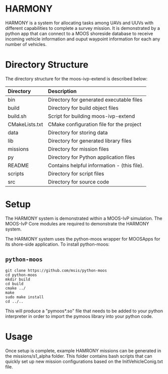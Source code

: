 # HARMONY
HARMONY is a system for allocating tasks among UAVs and UUVs with different capabilities to complete a survey mission. It is demonstrated by a python app that can connect to a MOOS shoreside database to receive incoming vehicle information and ouput waypoint information for each any number of vehicles.

# Directory Structure

The directory structure for the moos-ivp-extend is described below:

| Directory        | Description                                 |
|:---------------- |:------------------------------------------- |
| bin              | Directory for generated executable files    |
| build            | Directory for build object files            |
| build.sh         | Script for building moos-ivp-extend         |
| CMakeLists.txt   | CMake configuration file for the project    |
| data             | Directory for storing data                  |
| lib              | Directory for generated library files       |
| missions         | Directory for mission files                 |
| py               | Directory for Python application files      |
| README           | Contains helpful information - (this file). |
| scripts          | Directory for script files                  |
| src              | Directory for source code                   |


# Setup
The HARMONY system is demonstrated within a MOOS-IvP simulation. The MOOS-IvP Core modules are required to demonstrate the HARMONY system. 


The HARMONY system uses the python-moos wrapper for MOOSApps for its shore-side application. 
To install python-moos:

## `python-moos`
```shell
git clone https://github.com/msis/python-moos
cd python-moos
mkdir build
cd build
cmake ../
make
sudo make install
cd ../..
```

This will produce a "pymoos*.so" file that needs to be added to your python interpreter in order to import the pymoos library into your python code. 

# Usage
Once setup is complete, example HAMRONY missions can be generated in the missions/s1_alpha folder. This folder contains bash scripts that can quickly set up new mission configurations based on the InitVehicleConig.txt file. 


